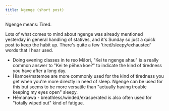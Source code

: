 ```yaml
---
title: Ngenge (short post)
---
```


Ngenge means: Tired.

Lots of what comes to mind about ngenge was already mentioned yesterday in general handling of statives, and it's Sunday so just a quick post to keep the habit up.
There's quite a few 'tired/sleepy/exhausted' words that I hear used.
- Doing evening classes in te reo Māori, "Kei te ngenge ahau" is a really common answer to "Kei te pēhea koe?" to indicate the kind of tiredness you have after a long day.
- Hiamoe/matemoe are more commonly used for the kind of tiredness you get when you're more directly in need of sleep. Ngenge can be used for this but seems to be more versatile than "actually having trouble keeping my eyes open" sleepy.
- Hēmanawa - breathless/winded/exasperated is also often used for "totally wiped out" kind of fatigue.